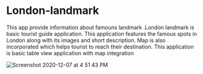 # London-landmark
This app provide information about famouns landmark .London landmark is basic tourist guide application. This application features the famous spots in London along with its images and short description. Map is also incorporated which helps tourist to reach their destination. This application  is basic table view application with map integration

![Screenshot 2020-12-07 at 4 51 43 PM](https://user-images.githubusercontent.com/73683066/101349581-94b31d80-38b3-11eb-9870-78b3eea85836.png)
